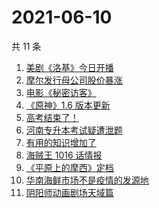 # 2021-06-10

共 11 条

<!-- BEGIN ZHIHUSEARCH -->
<!-- 最后更新时间 Thu Jun 10 2021 12:24:08 GMT+0800 (China Standard Time) -->
1. [美剧《洛基》今日开播](https://www.zhihu.com/search?q=洛基)
1. [摩尔发行母公司股价暴涨](https://www.zhihu.com/search?q=摩尔庄园)
1. [电影《秘密访客》](https://www.zhihu.com/search?q=秘密访客)
1. [《原神》1.6 版本更新](https://www.zhihu.com/search?q=原神)
1. [高考结束了！](https://www.zhihu.com/search?q=高考结束)
1. [河南专升本考试疑遭泄题](https://www.zhihu.com/search?q=河南专升本)
1. [有用的知识增加了](https://www.zhihu.com/search?q=科普视频创作国际大赛)
1. [海贼王 1016 话情报](https://www.zhihu.com/search?q=海贼王)
1. [《平原上的摩西》定档](https://www.zhihu.com/search?q=平原上的摩西)
1. [华南海鲜市场不是疫情的发源地](https://www.zhihu.com/search?q=华南海鲜市场)
1. [阴阳师动画剧场天域篇](https://www.zhihu.com/search?q=阴阳师)
<!-- END ZHIHUSEARCH -->
